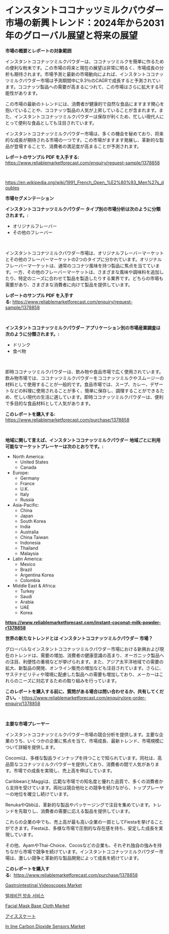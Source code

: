 <p><h1>インスタントココナッツミルクパウダー市場の新興トレンド：2024年から2031年のグローバル展望と将来の展望</h1></p><p><strong>市場の概要とレポートの対象範囲</strong></p>
<p><p>インスタントココナッツミルクパウダーは、ココナッツミルクを簡単に作るための便利な粉末です。この市場の将来と現在の展望は非常に明るく、市場成長の分析も期待されます。市場予測と最新の市場動向によれば、インスタントココナッツミルクパウダー市場は予測期間中に9.3％のCAGRで成長すると予測されています。ココナッツ製品への需要が高まるにつれて、この市場はさらに拡大する可能性があります。</p><p>この市場の最新のトレンドには、消費者が健康的で自然な食品にますます関心を抱いていることや、ココナッツ製品の人気が上昇していることが含まれます。また、インスタントココナッツミルクパウダーは保存が利くため、忙しい現代人にとって便利な食品としても注目されています。</p><p>インスタントココナッツミルクパウダー市場は、多くの機会を秘めており、将来的な成長が期待される市場の一つです。この市場がますます発展し、革新的な製品が登場することで、消費者の満足度が高まることが予測されます。</p></p>
<p><strong>レポートのサンプル PDF を入手する:</strong> <a href="https://www.reliablemarketforecast.com/enquiry/request-sample/1378858">https://www.reliablemarketforecast.com/enquiry/request-sample/1378858</a></p>
<p>&nbsp;</p>
<p><a href="https://en.wikipedia.org/wiki/1991_French_Open_%E2%80%93_Men%27s_doubles">https://en.wikipedia.org/wiki/1991_French_Open_%E2%80%93_Men%27s_doubles</a></p>
<p><strong>市場セグメンテーション</strong></p>
<p><strong>インスタントココナッツミルクパウダー タイプ別の市場分析は次のように分類されます。:</strong></p>
<p><ul><li>オリジナルフレーバー</li><li>その他のフレーバー</li></ul></p>
<p>&nbsp;</p>
<p><p>インスタントココナツミルクパウダー市場は、オリジナルフレーバーマーケットとその他のフレーバーマーケットの2つのタイプに分かれています。オリジナルフレーバーマーケットは、通常のココナツ風味を持つ製品に焦点を当てています。一方、その他のフレーバーマーケットは、さまざまな風味や調味料を追加したり、特定のニーズに合わせて製品を製造したりする業界です。どちらの市場も需要があり、さまざまな消費者に向けて製品を提供しています。</p></p>
<p><strong>レポートのサンプル PDF を入手する:</strong>&nbsp;<a href="https://www.reliablemarketforecast.com/enquiry/request-sample/1378858">https://www.reliablemarketforecast.com/enquiry/request-sample/1378858</a></p>
<p>&nbsp;</p>
<p><strong> インスタントココナッツミルクパウダー アプリケーション別の市場産業調査は次のように分類されます。:</strong></p>
<p><ul><li>ドリンク</li><li>食べ物</li></ul></p>
<p>&nbsp;</p>
<p><p>即時ココナッツミルクパウダーは、飲み物や食品市場で広く使用されています。飲み物市場では、ココナッツミルクパウダーをココナッツミルクやスムージーの材料として使用することが一般的です。食品市場では、スープ、カレー、デザートなどの料理に使用されることが多く、簡単に保存し、調理することができるため、忙しい現代の生活に適しています。即時ココナッツミルクパウダーは、便利で多目的な食品材料として人気があります。</p></p>
<p><strong>このレポートを購入する:</strong>&nbsp; <a href="https://www.reliablemarketforecast.com/purchase/1378858">https://www.reliablemarketforecast.com/purchase/1378858</a></p>
<p>&nbsp;</p>
<p><strong>地域に関して言えば、インスタントココナッツミルクパウダー 地域ごとに利用可能なマーケットプレーヤーは次のとおりです。:</strong></p>
<p><ul>
    <li>
        North America:
        <ul>
            <li>United States</li>
            <li>Canada</li>
        </ul>
    </li>
    <li>
        Europe:
        <ul>
            <li>Germany</li>
            <li>France</li>
            <li>U.K.</li>
            <li>Italy</li>
            <li>Russia</li>
        </ul>
    </li>
    <li>
        Asia-Pacific:
        <ul>
            <li>China</li>
            <li>Japan</li>
            <li>South Korea</li>
            <li>India</li>
            <li>Australia</li>
            <li>China Taiwan</li>
            <li>Indonesia</li>
            <li>Thailand</li>
            <li>Malaysia</li>
        </ul>
    </li>
    <li>
        Latin America:
        <ul>
            <li>Mexico</li>
            <li>Brazil</li>
            <li>Argentina Korea</li>
            <li>Colombia</li>
        </ul>
    </li>
    <li>
        Middle East & Africa:
        <ul>
            <li>Turkey</li>
            <li>Saudi</li>
            <li>Arabia</li>
            <li>UAE</li>
            <li>Korea</li>
        </ul>
    </li>
    </ul></p>
<p><strong><a href="https://www.reliablemarketforecast.com/instant-coconut-milk-powder-r1378858">https://www.reliablemarketforecast.com/instant-coconut-milk-powder-r1378858</a></strong>&nbsp;</p>
<p><strong>世界の新たなトレンドとは インスタントココナッツミルクパウダー 市場？</strong></p>
<p><p>グローバルなインスタントココナッツミルクパウダー市場における新興および現在のトレンドは、需要の増加、消費者の健康意識の高まり、オーガニック製品への注目、利便性の重視などが挙げられます。また、アジア太平洋地域での需要の拡大、新製品の開発、オンライン販売の増加なども注目されています。さらに、サステナビリティや環境に配慮した製品への需要も増加しており、メーカーはこれらのニーズに対応するための取り組みを行っています。</p></p>
<p><strong>このレポートを購入する前に、質問がある場合は問い合わせるか、共有してください。</strong>- <a href="https://www.reliablemarketforecast.com/enquiry/pre-order-enquiry/1378858">https://www.reliablemarketforecast.com/enquiry/pre-order-enquiry/1378858</a></p>
<p>&nbsp;</p>
<p><strong>主要な市場プレーヤー</strong></p>
<p><p>インスタントココナッツミルクパウダー市場の競合分析を提供します。主要な企業のうち、いくつかの企業に焦点を当て、市場成長、最新トレンド、市場規模について詳細を提供します。</p><p>Cocomiは、多様な製品ラインナップを持つことで知られています。同社は、高品質なココナッツミルクパウダーを提供しており、消費者の間で人気があります。市場での成長を実現し、売上高を伸ばしています。</p><p>CaribbeanとMaggiは、広範な市場での知名度と優れた品質で、多くの消費者から支持を受けています。両社は競合他社との競争を続けながら、トッププレーヤーの地位を確立し続けています。</p><p>RenukaやQbbは、革新的な製品やパッケージングで注目を集めています。トレンドを先取りし、消費者の需要に応える製品を提供しています。</p><p>これらの企業の中でも、売上高が最も高い企業の一部としてFiestaを挙げることができます。Fiestaは、多様な市場で圧倒的な存在感を持ち、安定した成長を実現しています。</p><p>その他、AyamやThai-Choice、Cocosなどの企業も、それぞれ独自の強みを持ちながら市場で競争を続けています。インスタントココナッツミルクパウダー市場は、激しい競争と革新的な製品開発によって成長を続けています。</p></p>
<p><strong>このレポートを購入する:</strong>&nbsp;&nbsp;<a href="https://www.reliablemarketforecast.com/purchase/1378858">https://www.reliablemarketforecast.com/purchase/1378858</a></p>
<p><p><a href="https://medium.com/@garyshaw626/global-gastrointestinal-videoscopes-industry-research-report-competitive-landscape-market-size-95729c09ffa4">Gastrointestinal Videoscopes Market</a></p><p><a href="https://github.com/LuckeyCorbin/Market-Research-Report-List-1/blob/main/30202284451.md">텔레비전 방송 서비스</a></p><p><a href="https://github.com/niyotibauri9/Market-Research-Report-List-1/blob/main/facial-mask-base-cloth-market.md">Facial Mask Base Cloth Market</a></p><p><a href="https://github.com/DanykaKilback/Market-Research-Report-List-2/blob/main/7977786829.md">アイススケート</a></p><p><a href="https://medium.com/@luke.wilson7856/strategic-insights-into-global-in-line-carbon-dioxide-sensors-market-trends-2024-2031-covered-7f8f1fe6f9d6">In line Carbon Dioxide Sensors Market</a></p></p>
